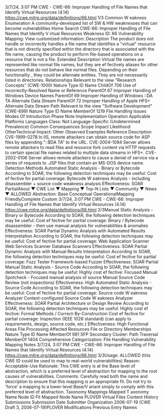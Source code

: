3/7/24, 3:07 PM CWE - CWE-66: Improper Handling of File Names that Identify Virtual Resources (4.14)
https://cwe.mitre.org/data/deﬁnitions/66.html 1/3
Common W eakness Enumeration
A community-developed list of SW & HW weaknesses that can become
vulnerabilities
Home Search
CWE-66: Improper Handling of File Names that Identify V irtual Resources
Weakness ID: 66
Vulnerability Mapping: 
View customized information:
 Description
The product does not handle or incorrectly handles a file name that identifies a "virtual" resource that is not directly specified within
the directory that is associated with the file name, causing the product to perform file-based operations on a resource that is not a file.
 Extended Description
Virtual file names are represented like normal file names, but they are ef fectively aliases for other resources that do not behave like
normal files. Depending on their functionality , they could be alternate entities. They are not necessarily listed in directories.
 Relationships
 Relevant to the view "Research Concepts" (CWE-1000)
Nature Type ID Name
ChildOf 706 Use of Incorrectly-Resolved Name or Reference
ParentOf 67 Improper Handling of Windows Device Names
ParentOf 69 Improper Handling of Windows ::DA TA Alternate Data Stream
ParentOf 72 Improper Handling of Apple HFS+ Alternate Data Stream Path
 Relevant to the view "Software Development" (CWE-699)
Nature Type ID Name
MemberOf 1219 File Handling Issues
 Modes Of Introduction
Phase Note
Implementation
Operation
 Applicable Platforms
Languages
Class: Not Language-Specific (Undetermined Prevalence)
 Common Consequences
Scope Impact Likelihood
OtherTechnical Impact: Other
 Observed Examples
Reference Description
CVE-1999-0278 In IIS, remote attackers can obtain source code for ASP files by appending "::$DA TA" to the URL.
CVE-2004-1084 Server allows remote attackers to read files and resource fork content via HTTP requests to certain
special file names related to multiple data streams in HFS+.
CVE-2002-0106 Server allows remote attackers to cause a denial of service via a series of requests to .JSP files that
contain an MS-DOS device name.
 Detection Methods
Automated Static Analysis - Binary or Bytecode
According to SOAR, the following detection techniques may be useful:
Cost ef fective for partial coverage:
Bytecode W eakness Analysis - including disassembler + source code weakness analysis
Effectiveness: SOAR PartialAbout ▼ CWE List ▼ Mapping ▼ Top-N Lists ▼ Community ▼ News ▼
ALLOWED
Abstraction: Base
Conceptual OperationalMapping
FriendlyComplete Custom
3/7/24, 3:07 PM CWE - CWE-66: Improper Handling of File Names that Identify Virtual Resources (4.14)
https://cwe.mitre.org/data/deﬁnitions/66.html 2/3Manual Static Analysis - Binary or Bytecode
According to SOAR, the following detection techniques may be useful:
Cost ef fective for partial coverage:
Binary / Bytecode disassembler - then use manual analysis for vulnerabilities & anomalies
Effectiveness: SOAR Partial
Dynamic Analysis with Automated Results Interpretation
According to SOAR, the following detection techniques may be useful:
Cost ef fective for partial coverage:
Web Application Scanner
Web Services Scanner
Database Scanners
Effectiveness: SOAR Partial
Dynamic Analysis with Manual Results Interpretation
According to SOAR, the following detection techniques may be useful:
Cost ef fective for partial coverage:
Fuzz Tester
Framework-based Fuzzer
Effectiveness: SOAR Partial
Manual Static Analysis - Source Code
According to SOAR, the following detection techniques may be useful:
Highly cost ef fective:
Focused Manual Spotcheck - Focused manual analysis of source
Manual Source Code Review (not inspections)
Effectiveness: High
Automated Static Analysis - Source Code
According to SOAR, the following detection techniques may be useful:
Cost ef fective for partial coverage:
Source code W eakness Analyzer
Context-configured Source Code W eakness Analyzer
Effectiveness: SOAR Partial
Architecture or Design Review
According to SOAR, the following detection techniques may be useful:
Highly cost ef fective:
Formal Methods / Correct-By-Construction
Cost ef fective for partial coverage:
Inspection (IEEE 1028 standard) (can apply to requirements, design, source code, etc.)
Effectiveness: High
 Functional Areas
File Processing
 Affected Resources
File or Directory
 Memberships
Nature Type ID Name
MemberOf 981 SFP Secondary Cluster: Path Traversal
MemberOf 1404 Comprehensive Categorization: File Handling
 Vulnerability Mapping Notes
3/7/24, 3:07 PM CWE - CWE-66: Improper Handling of File Names that Identify Virtual Resources (4.14)
https://cwe.mitre.org/data/deﬁnitions/66.html 3/3Usage: ALLOWED (this CWE ID could be used to map to real-world vulnerabilities)
Reason: Acceptable-Use
Rationale:
This CWE entry is at the Base level of abstraction, which is a preferred level of abstraction for mapping to the root causes of
vulnerabilities.
Comments:
Carefully read both the name and description to ensure that this mapping is an appropriate fit. Do not try to 'force' a mapping to a
lower-level Base/V ariant simply to comply with this preferred level of abstraction.
 Taxonomy Mappings
Mapped T axonomy Name Node ID Fit Mapped Node Name
PLOVER Virtual Files
 Content History
 Submissions
Submission Date Submitter Organization
2006-07-19
(CWE Draft 3, 2006-07-19)PLOVER
 Modifications
 Previous Entry Names